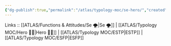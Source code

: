 ```yaml
---
{"dg-publish":true,"permalink":"/atlas/typology-moc/se-hero/","created":"2023-01-04T18:17:17.942+01:00","updated":"2023-03-08T10:14:41.672+01:00"}
---
```


Links :: [[ATLAS/Functions & Attitudes/Se 🌪️\|Se 🌪️]] | [[ATLAS/Typology MOC/Hero 🦸‍♂️\|Hero 🦸‍♂️]] | [[ATLAS/Typology MOC/ESTP\|ESTP]] | [[ATLAS/Typology MOC/ESFP\|ESFP]]
